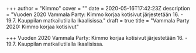 +++
author = "Kimmo"
cover = ""
date = 2020-05-16T17:42:23Z
description = "Vuoden 2020 Vammala Party: Kimmo korjaa kotisivut järjestetään 16. - 19.7. Kauppilan matkailutilalla Ikaalisissa."
draft = true
title = "Vammala Party 2020: Kimmo korjaa kotisivut"

+++
Vuoden 2020 Vammala Party: Kimmo korjaa kotisivut järjestetään 16. - 19.7. Kauppilan matkailutilalla Ikaalisissa.